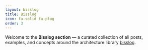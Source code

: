 ```yaml
---
layout: bisslog
title: Bisslog
icon: fa-solid fa-plug
order: 3
---
```


Welcome to the **Bisslog section** — a curated collection of all posts, examples, and concepts around the architecture library [bisslog](https://github.com/darwinhc/bisslog-core-py).